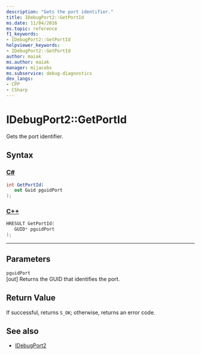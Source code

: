 ```yaml
---
description: "Gets the port identifier."
title: IDebugPort2::GetPortId
ms.date: 11/04/2016
ms.topic: reference
f1_keywords:
- IDebugPort2::GetPortId
helpviewer_keywords:
- IDebugPort2::GetPortId
author: maiak
ms.author: maiak
manager: mijacobs
ms.subservice: debug-diagnostics
dev_langs:
- CPP
- CSharp
---
```

# IDebugPort2::GetPortId

Gets the port identifier.

## Syntax

### [C#](#tab/csharp)
```csharp
int GetPortId( 
   out Guid pguidPort
);
```
### [C++](#tab/cpp)
```cpp
HRESULT GetPortId( 
   GUID* pguidPort
);
```
---

## Parameters
`pguidPort`\
[out] Returns the GUID that identifies the port.

## Return Value
 If successful, returns `S_OK`; otherwise, returns an error code.

## See also
- [IDebugPort2](../../../extensibility/debugger/reference/idebugport2.md)
